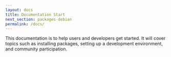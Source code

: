 ```yaml
---
layout: docs
title: Documentation Start
next_section: packages-debian
permalink: /docs/
---
```


This documentation is to help users and developers get started.  It
will cover topics such as installing packages, setting up a
development environment, and community participation.

